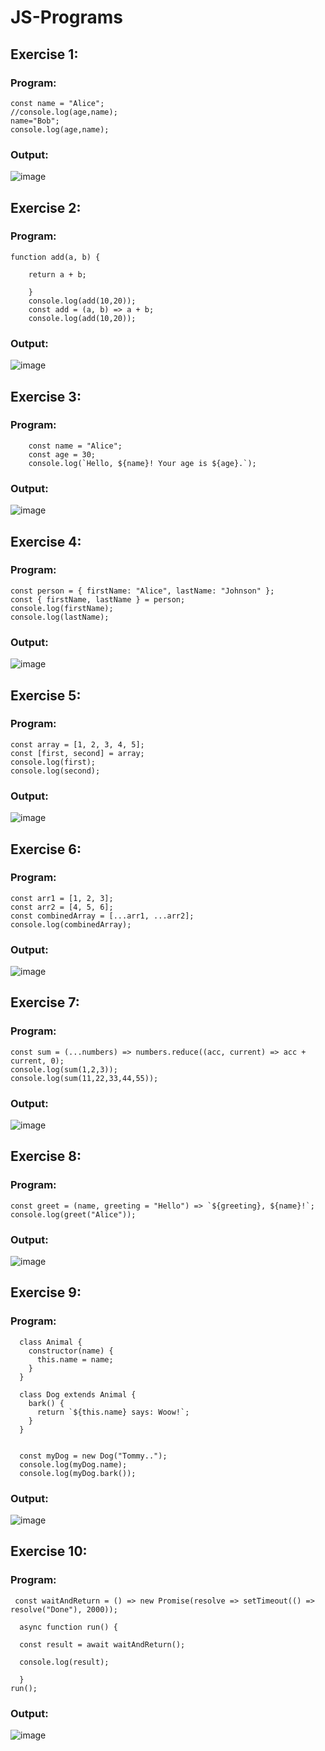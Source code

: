 # JS-Programs
## Exercise 1:
### Program:
```
const name = "Alice";
//console.log(age,name);
name="Bob";
console.log(age,name);
```
### Output:
![image](https://github.com/Shobika187/JS-Programs/assets/94508142/e39724e5-90ab-488b-8375-f26d891b65a5)
## Exercise 2:
### Program:
```
function add(a, b) {

    return a + b;
    
    }
    console.log(add(10,20));
    const add = (a, b) => a + b;
    console.log(add(10,20));
```
### Output:
![image](https://github.com/Shobika187/JS-Programs/assets/94508142/f0c56a8b-8c19-4534-a2d9-b058710aaac9)

## Exercise 3:
### Program:
```
    const name = "Alice";
    const age = 30;
    console.log(`Hello, ${name}! Your age is ${age}.`);
```
### Output:
![image](https://github.com/Shobika187/JS-Programs/assets/94508142/bf56ce28-8894-422f-8780-adf51cf171c7)

## Exercise 4:
### Program:
```
const person = { firstName: "Alice", lastName: "Johnson" };
const { firstName, lastName } = person;
console.log(firstName); 
console.log(lastName);
```
### Output:
![image](https://github.com/Shobika187/JS-Programs/assets/94508142/3479635d-7d6b-4c69-80e0-c93674f19e4c)

## Exercise 5:
### Program:
```
const array = [1, 2, 3, 4, 5];
const [first, second] = array;
console.log(first);  
console.log(second);
```
### Output:
![image](https://github.com/Shobika187/JS-Programs/assets/94508142/553bc596-6a4c-468f-8ecb-735fad896b20)

## Exercise 6:
### Program:
```
const arr1 = [1, 2, 3];
const arr2 = [4, 5, 6];
const combinedArray = [...arr1, ...arr2];
console.log(combinedArray);

```
### Output:
![image](https://github.com/Shobika187/JS-Programs/assets/94508142/982e1782-c94d-4119-8834-629ec0a6318c)

## Exercise 7:
### Program:
```
const sum = (...numbers) => numbers.reduce((acc, current) => acc + current, 0);
console.log(sum(1,2,3));
console.log(sum(11,22,33,44,55));
```
### Output:
![image](https://github.com/Shobika187/JS-Programs/assets/94508142/c4b02228-847e-4ffd-a4f8-8117660dd7e6)

## Exercise 8:
### Program:
```
const greet = (name, greeting = "Hello") => `${greeting}, ${name}!`;
console.log(greet("Alice")); 
```
### Output:
![image](https://github.com/Shobika187/JS-Programs/assets/94508142/ede71441-4740-4986-ae9e-e484496ced75)

## Exercise 9:
### Program:
```
  class Animal {
    constructor(name) {
      this.name = name;
    }
  }
  
  class Dog extends Animal {
    bark() {
      return `${this.name} says: Woow!`;
    }
  }
  
  
  const myDog = new Dog("Tommy..");
  console.log(myDog.name);  
  console.log(myDog.bark());
```
### Output:
![image](https://github.com/Shobika187/JS-Programs/assets/94508142/574e75bd-3d7b-47b3-9f7e-1f8f41d1833a)

## Exercise 10:
### Program:
```
 const waitAndReturn = () => new Promise(resolve => setTimeout(() => resolve("Done"), 2000));

  async function run() {
  
  const result = await waitAndReturn();
  
  console.log(result);
  
  }
run();

```
### Output:
![image](https://github.com/Shobika187/JS-Programs/assets/94508142/c97c520e-c7c5-4ce5-a01b-2d0bdc65aa56)

